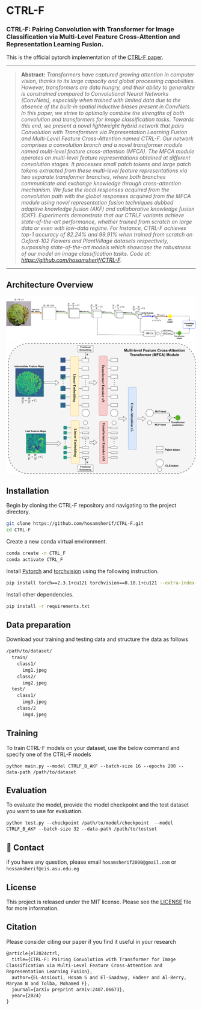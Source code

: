 # CTRL-F
### **CTRL-F: Pairing Convolution with Transformer for Image Classification via Multi-Level Feature Cross-Attention and Representation Learning Fusion.**
This is the official pytorch implementation of the [CTRL-F paper](https://www.arxiv.org/abs/2407.06673).

<hr />

> **Abstract:** *Transformers have captured growing attention in computer vision, thanks to its large capacity and global processing capabilities. However, transformers are data hungry, and their ability
to generalize is constrained compared to Convolutional Neural Networks (ConvNets), especially
when trained with limited data due to the absence of the built-in spatial inductive biases present
in ConvNets. In this paper, we strive to optimally combine the strengths of both convolution
and transformers for image classification tasks. Towards this end, we present a novel lightweight
hybrid network that pairs Convolution with Transformers via Representation Learning Fusion
and Multi-Level Feature Cross-Attention named CTRL-F. Our network comprises a convolution branch and a novel transformer module named multi-level feature cross-attention (MFCA).
The MFCA module operates on multi-level feature representations obtained at different convolution stages. It processes small patch tokens and large patch tokens extracted from these
multi-level feature representations via two separate transformer branches, where both branches
communicate and exchange knowledge through cross-attention mechanism. We fuse the local responses acquired from the convolution path with the global responses acquired from the
MFCA module using novel representation fusion techniques dubbed adaptive knowledge fusion
(AKF) and collaborative knowledge fusion (CKF). Experiments demonstrate that our CTRLF variants achieve state-of-the-art performance, whether trained from scratch on large data
or even with low-data regime. For Instance, CTRL-F achieves top-1 accuracy of 82.24% and
99.91% when trained from scratch on Oxford-102 Flowers and PlantVillage datasets respectively, surpassing state-of-the-art models which showcase the robustness of our model on image
classification tasks. Code at: https://github.com/hosamsherif/CTRL-F.*
<hr />

## Architecture Overview
<div align="center">
<img src="images/CTRL-F.svg" />
</div>

<div align="center">
<img src="images/MFCA.svg" />
</div>

## Installation
Begin by cloning the CTRL-F repository and navigating to the project directory.
```bash
git clone https://github.com/hosamsherif/CTRL-F.git
cd CTRL-F
```

Create a new conda virtual environment.
```bash
conda create -n CTRL_F
conda activate CTRL_F
```

Install [Pytorch](https://pytorch.org/) and [torchvision](https://pytorch.org/vision/stable/index.html) using the following instruction.
```bash
pip install torch==2.3.1+cu121 torchvision==0.18.1+cu121 --extra-index-url https://download.pytorch.org/whl/cu121
```

Install other dependencies.
```bash
pip install -r requirements.txt
```

## Data preparation
Download your training and testing data and structure the data as follows
```bash
/path/to/dataset/
  train/
    class1/
      img1.jpeg
    class2/
      img2.jpeg
  test/
    class1/
      img3.jpeg
    class/2
      img4.jpeg
```

## Training

To train CTRL-F models on your dataset, use the below command and specify one of the CTRL-F models

```shell script
python main.py --model CTRLF_B_AKF --batch-size 16 --epochs 200 --data-path /path/to/dataset
```

## Evaluation

To evaluate the model, provide the model checkpoint and the test dataset you want to use for evaluation.

```shell script
python test.py --checkpoint /path/to/model/checkpoint  --model CTRLF_B_AKF --batch-size 32 --data-path /path/to/testset
```

## 📧 Contact
if you have any question, please email `hosamsherif2000@gmail.com` or `hossamsherif@cis.asu.edu.eg`

## License
This project is released under the MIT license. Please see the [LICENSE](LICENSE) file for more information.

## Citation
Please consider citing our paper if you find it useful in your research
```
@article{el2024ctrl,
  title={CTRL-F: Pairing Convolution with Transformer for Image Classification via Multi-Level Feature Cross-Attention and Representation Learning Fusion},
  author={EL-Assiouti, Hosam S and El-Saadawy, Hadeer and Al-Berry, Maryam N and Tolba, Mohamed F},
  journal={arXiv preprint arXiv:2407.06673},
  year={2024}
}
```
